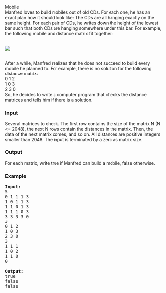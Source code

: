 <p>Mobile<br>
Manfred loves to build mobiles out of old CDs. For each one, he has an exact plan how it should look like: The CDs are all hanging exactly on the same height. For each pair
of CDs, he writes down the height of the lowest bar such that both CDs are hanging somewhere under this bar. For example, the following mobile and distance matrix fit together:</p><p>
<br>
<img src="/ADB_67/content/mobile.png"></p><p>
<br>
After a while, Manfred realizes that he does not succeed to build every mobile he planned to. For example, there is no solution for the following distance matrix:<br>
     0 1 2<br>
     1 0 3<br>
     2 3 0<br>
So, he decides to write a computer program that checks the distance matrices and tells him if there is a solution.

</p><h3>Input</h3>
<p>Several matrices to check. The first row contains the size of the matrix N (N &lt;= 2048), the next N rows contain the distances in the matrix. Then, the data of the next matrix comes, and so on. All distances are positive integers smaller than 2048. The input is terminated by a zero as matrix size.

</p><h3>Output</h3>
<p>For each matrix, write true if Manfred can build a mobile, false otherwise.

</p><h3>Example</h3>

<pre><b>Input:</b>
5
0 1 1 1 3
1 0 1 1 3
1 1 0 1 3
1 1 1 0 3
3 3 3 3 0
3
0 1 2
1 0 3
2 3 0
3
1 1 1
1 0 2
1 1 0
0

<b>Output:</b>
true
false
false

</pre>